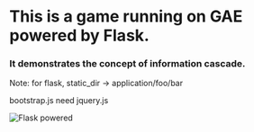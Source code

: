# This is a game running on GAE powered by Flask. 
### It demonstrates the concept of information cascade.

Note: for flask, static_dir -> application/foo/bar

bootstrap.js need jquery.js

![Flask powered](http://flask.pocoo.org/static/badges/flask-powered.png)


